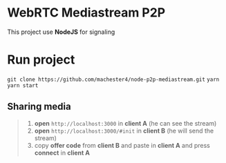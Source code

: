 # WebRTC Mediastream P2P
This project use **NodeJS** for signaling

# Run project
`git clone https://github.com/machester4/node-p2p-mediastream.git`
`yarn`
`yarn start`

## Sharing media
> 1. **open** `http://localhost:3000` in **client A** (he can see the stream)
> 2. **open** `http://localhost:3000/#init` in **client B** (he will send the stream)
> 3. copy **offer code** from **client B** and paste in **client A** and press **connect** in **client A**
